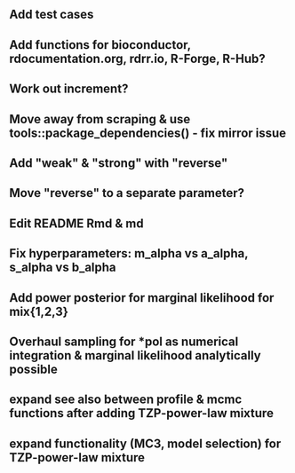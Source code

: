 ## Add test cases

## Add functions for bioconductor, rdocumentation.org, rdrr.io, R-Forge, R-Hub?

## Work out increment?

## Move away from scraping & use tools::package_dependencies() - fix mirror issue

## Add "weak" & "strong" with "reverse"

## Move "reverse" to a separate parameter?

## Edit README Rmd & md

## Fix hyperparameters: m_alpha vs a_alpha, s_alpha vs b_alpha

## Add power posterior for marginal likelihood for mix{1,2,3}

## Overhaul sampling for *pol as numerical integration & marginal likelihood analytically possible

## expand see also between profile & mcmc functions after adding TZP-power-law mixture

## expand functionality (MC3, model selection) for TZP-power-law mixture